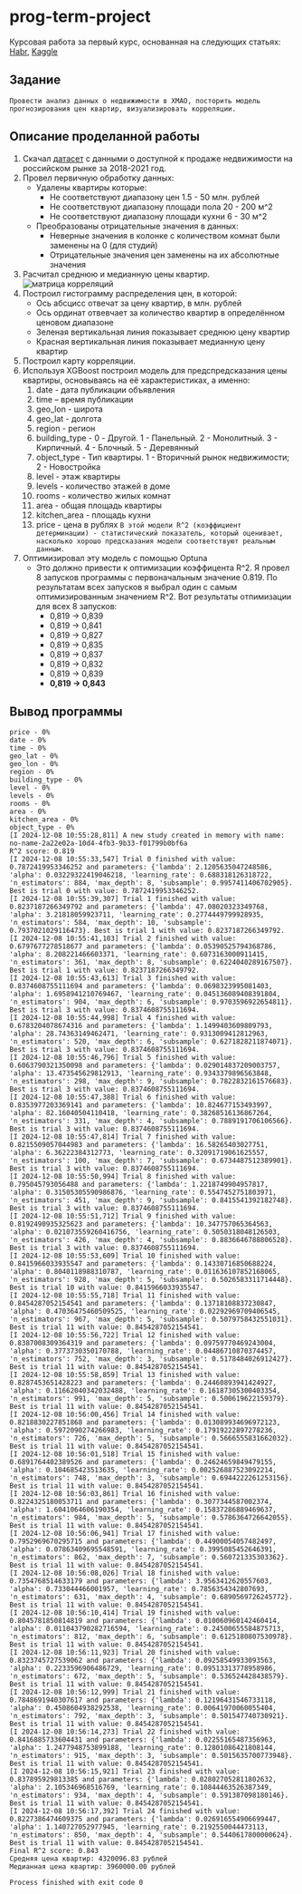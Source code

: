 # prog-term-project
Курсовая работа за первый курс, основанная на следующих статьях: 
[Habr](https://habr.com/ru/articles/710000/), 
[Kaggle](https://www.kaggle.com/code/khazovaalexandra/nn-in-real-russian-estate/notebook)


## Задание
    Провести анализ данных о недвижимости в ХМАО, посторить модель прогнозирования цен квартир, визуализировать корреляции.

## Описание проделанной работы
1. Скачал [датасет](https://www.kaggle.com/datasets/mrdaniilak/russia-real-estate-20182021?resource=download) с данными о доступной к продаже недвижимости на российском рынке за 2018-2021 год.
2. Провел первичную обработку данных:
   * Удалены квартиры которые:
     * Не соответствуют диапазону цен 1.5 - 50 млн. рублей
     * Не соответствуют диапазону площади пола 20 - 200 м^2
     * Не соответствуют диапазону площади кухни 6 - 30 м^2
   * Преобразованы отрицательные значения в данных:
     * Неверные значения в колонке с количеством комнат были заменены на 0 (для студий)
     * Отрицательные значения цен заменены на их абсолютные значения
3. Расчитал среднюю и медианную цены квартир. ![матрица корреляций](correlationmatrix.png)
4. Построил гистограмму распределения цен, в которой:
   * Ось абсцисс отвечат за цену квартир, в млн. рублей
   * Ось ординат отвевчает за количество квартир в определённом ценовом диапазоне
   * Зеленая вертикальная линия показывает среднюю цену квартир
   * Красная вертикальная линия показывает медианную цену квартир
5. Построил карту корреляции.
6. Используя XGBoost построил модель для предспредсказания цены квартиры, основываясь на её характеристиках, а именно:
     1. date - дата публикации объявления
     2. time – время публикации
     3. geo_lon - широта
     4. geo_lat - долгота
     5. region - регион
     6. building_type - 0 - Другой. 1 - Панельный. 2 - Монолитный. 3 - Кирпичный. 4 - Блочный. 5 - Деревянный
     7. object_type - Тип квартиры. 1 - Вторичный рынок недвижимости; 2 - Новостройка
     8. level - этаж квартиры
     9. levels - количество этажей в доме
     10. rooms - количество жилых комнат
     11. area - общая площадь квартиры
     12. kitchen_area - площадь кухни
     13. price - цена в рублях
    `В этой модели R^2 (коэффициент детерминации) - статистический показатель, который оценивает, насколько хорошо предсказания модели соответствуют реальным данным.`
7. Оптимизировал эту модель с помощью Optuna
   * Это должно привести к оптимизации коэффицента R^2. Я провел 8 запусков программы с первоначальным значение 0.819. По результатам всех запусков я выбрал один с самым оптимизированным значением R^2. Вот результаты отпимизации для всех 8 запусков:
      * 0,819 -> 0,839
      * 0,819 -> 0,841
      * 0,819 -> 0,827
      * 0,819 -> 0,835
      * 0,819 -> 0,837
      * 0,819 -> 0,832
      * 0,819 -> 0,839
      * **0,819 -> 0,843**

## Вывод программы
~~~~~
price - 0%
date - 0%
time - 0%
geo_lat - 0%
geo_lon - 0%
region - 0%
building_type - 0%
level - 0%
levels - 0%
rooms - 0%
area - 0%
kitchen_area - 0%
object_type - 0%
[I 2024-12-08 10:55:28,811] A new study created in memory with name: no-name-2a22e02a-10d4-4fb3-9b33-f01799b0bf6a
R^2 score: 0.819
[I 2024-12-08 10:55:33,547] Trial 0 finished with value: 0.7872419953346252 and parameters: {'lambda': 2.1205635047248586, 'alpha': 0.03229322419046218, 'learning_rate': 0.688318126318722, 'n_estimators': 884, 'max_depth': 8, 'subsample': 0.9957411406702905}. Best is trial 0 with value: 0.7872419953346252.
[I 2024-12-08 10:55:39,307] Trial 1 finished with value: 0.8237187266349792 and parameters: {'lambda': 47.08020323349768, 'alpha': 3.21818059923711, 'learning_rate': 0.2774449799928935, 'n_estimators': 584, 'max_depth': 10, 'subsample': 0.7937021029116473}. Best is trial 1 with value: 0.8237187266349792.
[I 2024-12-08 10:55:41,103] Trial 2 finished with value: 0.6797677278518677 and parameters: {'lambda': 0.05390525794368786, 'alpha': 8.208221466603371, 'learning_rate': 0.6073163000911415, 'n_estimators': 361, 'max_depth': 8, 'subsample': 0.6224040289167507}. Best is trial 1 with value: 0.8237187266349792.
[I 2024-12-08 10:55:43,613] Trial 3 finished with value: 0.8374608755111694 and parameters: {'lambda': 0.0698323995081403, 'alpha': 1.6958941210769467, 'learning_rate': 0.045136089408391804, 'n_estimators': 904, 'max_depth': 6, 'subsample': 0.9703596922654811}. Best is trial 3 with value: 0.8374608755111694.
[I 2024-12-08 10:55:44,998] Trial 4 finished with value: 0.6783204078674316 and parameters: {'lambda': 1.1499403609809793, 'alpha': 28.74363149462471, 'learning_rate': 0.9313009412812963, 'n_estimators': 520, 'max_depth': 6, 'subsample': 0.6271828211874071}. Best is trial 3 with value: 0.8374608755111694.
[I 2024-12-08 10:55:46,796] Trial 5 finished with value: 0.6063790321350098 and parameters: {'lambda': 0.029014837209003757, 'alpha': 13.473545629812913, 'learning_rate': 0.9343379896563848, 'n_estimators': 298, 'max_depth': 9, 'subsample': 0.7822832161576683}. Best is trial 3 with value: 0.8374608755111694.
[I 2024-12-08 10:55:47,388] Trial 6 finished with value: 0.8353977203369141 and parameters: {'lambda': 10.824677153493997, 'alpha': 82.16040504110418, 'learning_rate': 0.38268516136867264, 'n_estimators': 331, 'max_depth': 4, 'subsample': 0.7889191706106566}. Best is trial 3 with value: 0.8374608755111694.
[I 2024-12-08 10:55:47,814] Trial 7 finished with value: 0.8215509057044983 and parameters: {'lambda': 16.58265403027751, 'alpha': 6.36222384312773, 'learning_rate': 0.32091719061625557, 'n_estimators': 100, 'max_depth': 7, 'subsample': 0.6734487512389901}. Best is trial 3 with value: 0.8374608755111694.
[I 2024-12-08 10:55:50,994] Trial 8 finished with value: 0.795045793056488 and parameters: {'lambda': 1.2218749904957817, 'alpha': 0.31505305590986876, 'learning_rate': 0.5547452751803971, 'n_estimators': 451, 'max_depth': 9, 'subsample': 0.8415541392182748}. Best is trial 3 with value: 0.8374608755111694.
[I 2024-12-08 10:55:51,712] Trial 9 finished with value: 0.8192490935325623 and parameters: {'lambda': 10.347757065364563, 'alpha': 0.021073559260416756, 'learning_rate': 0.5050318048126503, 'n_estimators': 426, 'max_depth': 4, 'subsample': 0.8836646788806528}. Best is trial 3 with value: 0.8374608755111694.
[I 2024-12-08 10:55:53,609] Trial 10 finished with value: 0.8415966033935547 and parameters: {'lambda': 0.14330716850688224, 'alpha': 0.8040118988310787, 'learning_rate': 0.011636107852168065, 'n_estimators': 928, 'max_depth': 5, 'subsample': 0.5026583311714448}. Best is trial 10 with value: 0.8415966033935547.
[I 2024-12-08 10:55:55,718] Trial 11 finished with value: 0.8454287052154541 and parameters: {'lambda': 0.13718108837230847, 'alpha': 0.47036475460509525, 'learning_rate': 0.02292969709406545, 'n_estimators': 967, 'max_depth': 5, 'subsample': 0.5079758432551031}. Best is trial 11 with value: 0.8454287052154541.
[I 2024-12-08 10:55:56,722] Trial 12 finished with value: 0.8387008309364319 and parameters: {'lambda': 0.09759770469243004, 'alpha': 0.3773730350170788, 'learning_rate': 0.04486710870374457, 'n_estimators': 752, 'max_depth': 3, 'subsample': 0.5178484026912427}. Best is trial 11 with value: 0.8454287052154541.
[I 2024-12-08 10:55:58,859] Trial 13 finished with value: 0.8287453651428223 and parameters: {'lambda': 0.24460893941424927, 'alpha': 0.11662040342032488, 'learning_rate': 0.16187305300403354, 'n_estimators': 991, 'max_depth': 5, 'subsample': 0.500619622159379}. Best is trial 11 with value: 0.8454287052154541.
[I 2024-12-08 10:56:00,456] Trial 14 finished with value: 0.8218830227851868 and parameters: {'lambda': 0.013089934696972123, 'alpha': 0.5972090274266983, 'learning_rate': 0.17919222897278236, 'n_estimators': 726, 'max_depth': 5, 'subsample': 0.5666555831662032}. Best is trial 11 with value: 0.8454287052154541.
[I 2024-12-08 10:56:01,518] Trial 15 finished with value: 0.6891764402389526 and parameters: {'lambda': 0.24624659849479155, 'alpha': 0.104685423513635, 'learning_rate': 0.002526887523092214, 'n_estimators': 748, 'max_depth': 3, 'subsample': 0.6944222261253156}. Best is trial 11 with value: 0.8454287052154541.
[I 2024-12-08 10:56:03,861] Trial 16 finished with value: 0.8224325180053711 and parameters: {'lambda': 0.3077344587002374, 'alpha': 1.6041064606190354, 'learning_rate': 0.15837286889469637, 'n_estimators': 984, 'max_depth': 5, 'subsample': 0.5786364726642055}. Best is trial 11 with value: 0.8454287052154541.
[I 2024-12-08 10:56:06,941] Trial 17 finished with value: 0.7952969670295715 and parameters: {'lambda': 0.44900054057482497, 'alpha': 0.07863409695548591, 'learning_rate': 0.3995085452646391, 'n_estimators': 862, 'max_depth': 7, 'subsample': 0.560721335303362}. Best is trial 11 with value: 0.8454287052154541.
[I 2024-12-08 10:56:08,026] Trial 18 finished with value: 0.7354768514633179 and parameters: {'lambda': 3.9563412620557603, 'alpha': 0.733044466001957, 'learning_rate': 0.7856354342807693, 'n_estimators': 631, 'max_depth': 4, 'subsample': 0.6890569726245772}. Best is trial 11 with value: 0.8454287052154541.
[I 2024-12-08 10:56:10,414] Trial 19 finished with value: 0.8045781850814819 and parameters: {'lambda': 0.010060960142460414, 'alpha': 0.011043790282716594, 'learning_rate': 0.24500655584875713, 'n_estimators': 812, 'max_depth': 6, 'subsample': 0.6125180807530978}. Best is trial 11 with value: 0.8454287052154541.
[I 2024-12-08 10:56:11,923] Trial 20 finished with value: 0.8323745727539062 and parameters: {'lambda': 0.09258549933093563, 'alpha': 0.2233596906486729, 'learning_rate': 0.09513313778958986, 'n_estimators': 672, 'max_depth': 5, 'subsample': 0.536524428438579}. Best is trial 11 with value: 0.8454287052154541.
[I 2024-12-08 10:56:12,999] Trial 21 finished with value: 0.7848691940307617 and parameters: {'lambda': 0.12196431546733118, 'alpha': 0.4508604938292538, 'learning_rate': 0.00641970060055404, 'n_estimators': 792, 'max_depth': 3, 'subsample': 0.501547740730921}. Best is trial 11 with value: 0.8454287052154541.
[I 2024-12-08 10:56:14,273] Trial 22 finished with value: 0.8416885733604431 and parameters: {'lambda': 0.02255165487356963, 'alpha': 1.2477948753899188, 'learning_rate': 0.12801086421808144, 'n_estimators': 915, 'max_depth': 3, 'subsample': 0.5015635700773948}. Best is trial 11 with value: 0.8454287052154541.
[I 2024-12-08 10:56:15,921] Trial 23 finished with value: 0.837895929813385 and parameters: {'lambda': 0.028027052811802632, 'alpha': 2.105346968516769, 'learning_rate': 0.10844463526387349, 'n_estimators': 934, 'max_depth': 4, 'subsample': 0.591387098180146}. Best is trial 11 with value: 0.8454287052154541.
[I 2024-12-08 10:56:17,392] Trial 24 finished with value: 0.8227386474609375 and parameters: {'lambda': 0.026916554906699447, 'alpha': 1.140727052977945, 'learning_rate': 0.2192550044473113, 'n_estimators': 850, 'max_depth': 4, 'subsample': 0.5440617800000624}. Best is trial 11 with value: 0.8454287052154541.
Final R^2 score: 0.843
Средняя цена квартир: 4320096.83 рублей
Медианная цена квартир: 3960000.00 рублей

Process finished with exit code 0
~~~~~
